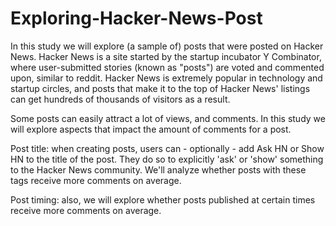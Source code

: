 # Exploring-Hacker-News-Post

In this study we will explore (a sample of) posts that were posted on Hacker News. Hacker News is a site started by the startup incubator Y Combinator, where user-submitted stories (known as "posts") are voted and commented upon, similar to reddit. Hacker News is extremely popular in technology and startup circles, and posts that make it to the top of Hacker News' listings can get hundreds of thousands of visitors as a result.

Some posts can easily attract a lot of views, and comments. In this study we will explore aspects that impact the amount of comments for a post.

Post title: when creating posts, users can - optionally - add Ask HN or Show HN to the title of the post. They do so to explicitly 'ask' or 'show' something to the Hacker News community. We'll analyze whether posts with these tags receive more comments on average.

Post timing: also, we will explore whether posts published at certain times receive more comments on average.
